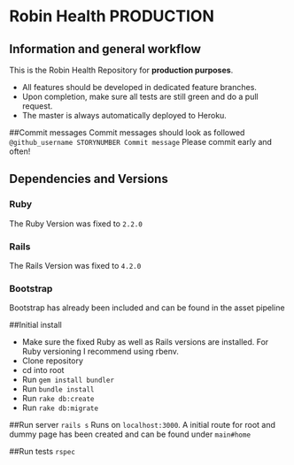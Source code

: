 # Robin Health PRODUCTION

## Information and general workflow
This is the Robin Health Repository for **production purposes**. 
- All features should be developed in dedicated feature branches. 
- Upon completion, make sure all tests are still green and do a pull request. 
- The master is always automatically deployed to Heroku.

##Commit messages
Commit messages should look as followed `@github_username STORYNUMBER Commit message`
Please commit early and often!

## Dependencies and Versions
### Ruby
The Ruby Version was fixed to `2.2.0`

### Rails
The Rails Version was fixed to `4.2.0`

### Bootstrap
Bootstrap has already been included and can be found in the asset pipeline

##Initial install
- Make sure the fixed Ruby as well as Rails versions are installed. For Ruby versioning I recommend using rbenv.
- Clone repository
- cd into root
- Run `gem install bundler`
- Run `bundle install`
- Run `rake db:create`
- Run `rake db:migrate`

##Run server
`rails s`
Runs on `localhost:3000`. A initial route for root and dummy page has been created and can be found under `main#home`

##Run tests
`rspec`
